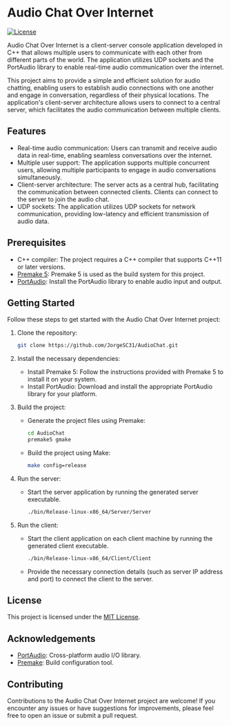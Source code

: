# Audio Chat Over Internet

[![License](https://img.shields.io/github/license/JorgeSC31/AudioChat)](https://github.com/JorgeSC31/AudioChat/blob/main/LICENSE)

Audio Chat Over Internet is a client-server console application developed in C++ that allows multiple users to communicate with each other from different parts of the world. The application utilizes UDP sockets and the PortAudio library to enable real-time audio communication over the internet.

This project aims to provide a simple and efficient solution for audio chatting, enabling users to establish audio connections with one another and engage in conversation, regardless of their physical locations. The application's client-server architecture allows users to connect to a central server, which facilitates the audio communication between multiple clients.

## Features

- Real-time audio communication: Users can transmit and receive audio data in real-time, enabling seamless conversations over the internet.
- Multiple user support: The application supports multiple concurrent users, allowing multiple participants to engage in audio conversations simultaneously.
- Client-server architecture: The server acts as a central hub, facilitating the communication between connected clients. Clients can connect to the server to join the audio chat.
- UDP sockets: The application utilizes UDP sockets for network communication, providing low-latency and efficient transmission of audio data.

## Prerequisites

- C++ compiler: The project requires a C++ compiler that supports C++11 or later versions.
- [Premake 5](https://premake.github.io): Premake 5 is used as the build system for this project.
- [PortAudio](http://www.portaudio.com): Install the PortAudio library to enable audio input and output.

## Getting Started

Follow these steps to get started with the Audio Chat Over Internet project:

1. Clone the repository:

   ```bash
   git clone https://github.com/JorgeSC31/AudioChat.git
   ```

2. Install the necessary dependencies:

   - Install Premake 5: Follow the instructions provided with Premake 5 to install it on your system.
   - Install PortAudio: Download and install the appropriate PortAudio library for your platform.

3. Build the project:

   - Generate the project files using Premake:

     ```bash
     cd AudioChat
     premake5 gmake
     ```

   - Build the project using Make:
     ```bash
     make config=release
     ```
4. Run the server:

   - Start the server application by running the generated server executable.
     ```bash
     ./bin/Release-linux-x86_64/Server/Server
     ```

5. Run the client:

   - Start the client application on each client machine by running the generated client executable.
     ```bash
     ./bin/Release-linux-x86_64/Client/Client
     ```
   - Provide the necessary connection details (such as server IP address and port) to connect the client to the server.

## License

This project is licensed under the [MIT License](LICENSE).

## Acknowledgements

- [PortAudio](http://www.portaudio.com/): Cross-platform audio I/O library.
- [Premake](https://premake.github.io/): Build configuration tool.

## Contributing

Contributions to the Audio Chat Over Internet project are welcome! If you encounter any issues or have suggestions for improvements, please feel free to open an issue or submit a pull request.

